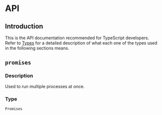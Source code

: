 # API

## Introduction

This is the API documentation recommended for TypeScript developers. Refer to [Types](./types.md) for a detailed description of what each one of the types used in the following sections means.

## `promises`

### Description

Used to run multiple processes at once.

### Type

```ts
Promises
```
